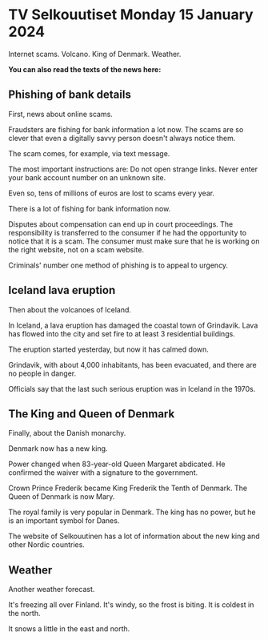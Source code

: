 TV Selkouutiset Monday 15 January 2024
===================================

Internet scams. Volcano. King of Denmark. Weather.

**You can also read the texts of the news here:**

Phishing of bank details
------------------------

First, news about online scams.

Fraudsters are fishing for bank information a lot now. The scams are so clever that even a digitally savvy person doesn't always notice them.

The scam comes, for example, via text message.

The most important instructions are: Do not open strange links. Never enter your bank account number on an unknown site.

Even so, tens of millions of euros are lost to scams every year.

There is a lot of fishing for bank information now.

Disputes about compensation can end up in court proceedings. The responsibility is transferred to the consumer if he had the opportunity to notice that it is a scam. The consumer must make sure that he is working on the right website, not on a scam website.

Criminals' number one method of phishing is to appeal to urgency.

Iceland lava eruption
---------------------

Then about the volcanoes of Iceland.

In Iceland, a lava eruption has damaged the coastal town of Grindavik. Lava has flowed into the city and set fire to at least 3 residential buildings.

The eruption started yesterday, but now it has calmed down.

Grindavik, with about 4,000 inhabitants, has been evacuated, and there are no people in danger.

Officials say that the last such serious eruption was in Iceland in the 1970s.

The King and Queen of Denmark
------------------------------

Finally, about the Danish monarchy.

Denmark now has a new king.

Power changed when 83-year-old Queen Margaret abdicated. He confirmed the waiver with a signature to the government.

Crown Prince Frederik became King Frederik the Tenth of Denmark. The Queen of Denmark is now Mary.

The royal family is very popular in Denmark. The king has no power, but he is an important symbol for Danes.

The website of Selkouutinen has a lot of information about the new king and other Nordic countries.

Weather
---

Another weather forecast.

It's freezing all over Finland. It's windy, so the frost is biting. It is coldest in the north.

It snows a little in the east and north.
